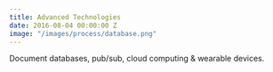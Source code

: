 ```yaml
---
title: Advanced Technologies
date: 2016-08-04 00:00:00 Z
image: "/images/process/database.png"
---
```


Document databases, pub/sub, cloud computing &amp; wearable devices.